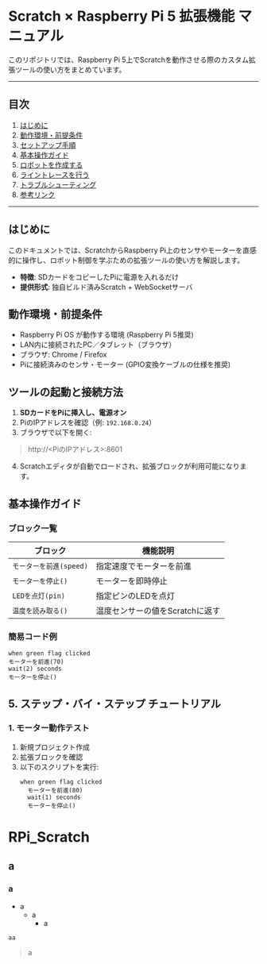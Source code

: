 # Scratch × Raspberry Pi 5 拡張機能 マニュアル

このリポジトリでは、Raspberry Pi 5上でScratchを動作させる際のカスタム拡張ツールの使い方をまとめています。

---

## 目次
1. [はじめに](#はじめに)
2. [動作環境・前提条件](#動作環境・前提条件)
3. [セットアップ手順](#セットアップ手順)
4. [基本操作ガイド](#基本操作ガイド)
5. [ロボットを作成する](#ロボットを作成する)
6. [ライントレースを行う](#ライントレースを行う)
7. [トラブルシューティング](#トラブルシューティング)
8. [参考リンク](#参考リンク)

---

## はじめに
このドキュメントでは、ScratchからRaspberry Pi上のセンサやモーターを直感的に操作し、ロボット制御を学ぶための拡張ツールの使い方を解説します。

- **特徴**: SDカードをコピーしたPiに電源を入れるだけ
- **提供形式**: 独自ビルド済みScratch + WebSocketサーバ

## 動作環境・前提条件
- Raspberry Pi OS が動作する環境 (Raspberry Pi 5推奨)
- LAN内に接続されたPC／タブレット（ブラウザ）
- ブラウザ: Chrome / Firefox
- Piに接続済みのセンサ・モーター (GPIO変換ケーブルの仕様を推奨)

## ツールの起動と接続方法
1. **SDカードをPiに挿入し、電源オン**
2. PiのIPアドレスを確認（例: `192.168.0.24`）
3. ブラウザで以下を開く:  
> http://<PiのIPアドレス>:8601
4. Scratchエディタが自動でロードされ、拡張ブロックが利用可能になります。

## 基本操作ガイド
### ブロック一覧
| ブロック                   | 機能説明                                  |
|-------------------------|---------------------------------------|
| `モーターを前進(speed)`      | 指定速度でモーターを前進                  |
| `モーターを停止()`           | モーターを即時停止                        |
| `LEDを点灯(pin)`            | 指定ピンのLEDを点灯                       |
| `温度を読み取る()`           | 温度センサーの値をScratchに返す             |

### 簡易コード例
```scratch
when green flag clicked
モーターを前進(70)
wait(2) seconds
モーターを停止()
```
## 5. ステップ・バイ・ステップ チュートリアル

### 1. モーター動作テスト
1. 新規プロジェクト作成
2. 拡張ブロックを確認
3. 以下のスクリプトを実行:
   ```scratch
   when green flag clicked
     モーターを前進(80)
     wait(1) seconds
     モーターを停止()

# RPi_Scratch
## a
### a
- a
  - a
     - a
```
aa
```

> a
